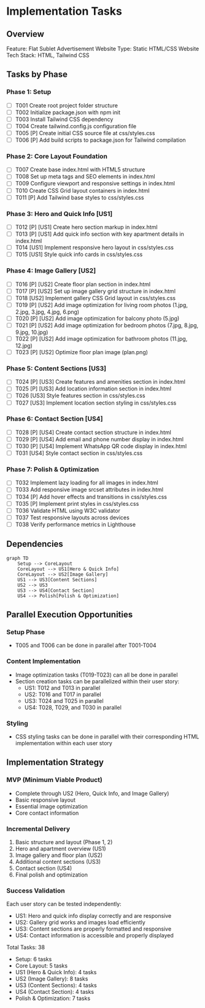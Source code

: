 # Implementation Tasks

## Overview
Feature: Flat Sublet Advertisement Website
Type: Static HTML/CSS Website
Tech Stack: HTML, Tailwind CSS

## Tasks by Phase

### Phase 1: Setup
- [ ] T001 Create root project folder structure
- [ ] T002 Initialize package.json with npm init
- [ ] T003 Install Tailwind CSS dependency
- [ ] T004 Create tailwind.config.js configuration file
- [ ] T005 [P] Create initial CSS source file at css/styles.css
- [ ] T006 [P] Add build scripts to package.json for Tailwind compilation

### Phase 2: Core Layout Foundation
- [ ] T007 Create base index.html with HTML5 structure
- [ ] T008 Set up meta tags and SEO elements in index.html
- [ ] T009 Configure viewport and responsive settings in index.html
- [ ] T010 Create CSS Grid layout containers in index.html
- [ ] T011 [P] Add Tailwind base styles to css/styles.css

### Phase 3: Hero and Quick Info [US1]
- [ ] T012 [P] [US1] Create hero section markup in index.html
- [ ] T013 [P] [US1] Add quick info section with key apartment details in index.html
- [ ] T014 [US1] Implement responsive hero layout in css/styles.css
- [ ] T015 [US1] Style quick info cards in css/styles.css

### Phase 4: Image Gallery [US2]
- [ ] T016 [P] [US2] Create floor plan section in index.html
- [ ] T017 [P] [US2] Set up image gallery grid structure in index.html
- [ ] T018 [US2] Implement gallery CSS Grid layout in css/styles.css
- [ ] T019 [P] [US2] Add image optimization for living room photos (1.jpg, 2.jpg, 3.jpg, 4.jpg, 6.png)
- [ ] T020 [P] [US2] Add image optimization for balcony photo (5.jpg)
- [ ] T021 [P] [US2] Add image optimization for bedroom photos (7.jpg, 8.jpg, 9.jpg, 10.jpg)
- [ ] T022 [P] [US2] Add image optimization for bathroom photos (11.jpg, 12.jpg)
- [ ] T023 [P] [US2] Optimize floor plan image (plan.png)

### Phase 5: Content Sections [US3]
- [ ] T024 [P] [US3] Create features and amenities section in index.html
- [ ] T025 [P] [US3] Add location information section in index.html
- [ ] T026 [US3] Style features section in css/styles.css
- [ ] T027 [US3] Implement location section styling in css/styles.css

### Phase 6: Contact Section [US4]
- [ ] T028 [P] [US4] Create contact section structure in index.html
- [ ] T029 [P] [US4] Add email and phone number display in index.html
- [ ] T030 [P] [US4] Implement WhatsApp QR code display in index.html
- [ ] T031 [US4] Style contact section in css/styles.css

### Phase 7: Polish & Optimization
- [ ] T032 Implement lazy loading for all images in index.html
- [ ] T033 Add responsive image srcset attributes in index.html
- [ ] T034 [P] Add hover effects and transitions in css/styles.css
- [ ] T035 [P] Implement print styles in css/styles.css
- [ ] T036 Validate HTML using W3C validator
- [ ] T037 Test responsive layouts across devices
- [ ] T038 Verify performance metrics in Lighthouse

## Dependencies
```mermaid
graph TD
    Setup --> CoreLayout
    CoreLayout --> US1[Hero & Quick Info]
    CoreLayout --> US2[Image Gallery]
    US1 --> US3[Content Sections]
    US2 --> US3
    US3 --> US4[Contact Section]
    US4 --> Polish[Polish & Optimization]
```

## Parallel Execution Opportunities

### Setup Phase
- T005 and T006 can be done in parallel after T001-T004

### Content Implementation
- Image optimization tasks (T019-T023) can all be done in parallel
- Section creation tasks can be parallelized within their user story:
  - US1: T012 and T013 in parallel
  - US2: T016 and T017 in parallel
  - US3: T024 and T025 in parallel
  - US4: T028, T029, and T030 in parallel

### Styling
- CSS styling tasks can be done in parallel with their corresponding HTML implementation within each user story

## Implementation Strategy

### MVP (Minimum Viable Product)
- Complete through US2 (Hero, Quick Info, and Image Gallery)
- Basic responsive layout
- Essential image optimization
- Core contact information

### Incremental Delivery
1. Basic structure and layout (Phase 1, 2)
2. Hero and apartment overview (US1)
3. Image gallery and floor plan (US2)
4. Additional content sections (US3)
5. Contact section (US4)
6. Final polish and optimization

### Success Validation
Each user story can be tested independently:
- US1: Hero and quick info display correctly and are responsive
- US2: Gallery grid works and images load efficiently
- US3: Content sections are properly formatted and responsive
- US4: Contact information is accessible and properly displayed

Total Tasks: 38
- Setup: 6 tasks
- Core Layout: 5 tasks
- US1 (Hero & Quick Info): 4 tasks
- US2 (Image Gallery): 8 tasks
- US3 (Content Sections): 4 tasks
- US4 (Contact Section): 4 tasks
- Polish & Optimization: 7 tasks